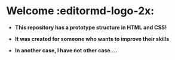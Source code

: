 # Welcome :editormd-logo-2x:

- **This repository has a prototype structure in HTML and CSS!**

- **It was created for someone who wants to improve their skills**

- **In another case, I have not other case....**
